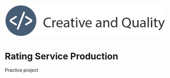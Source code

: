 ![Tem Logo](https://github.com/Creative-and-quality/Rating-Service-Production/blob/master/logo.jpg)

# Rating Service Production

Practice project
